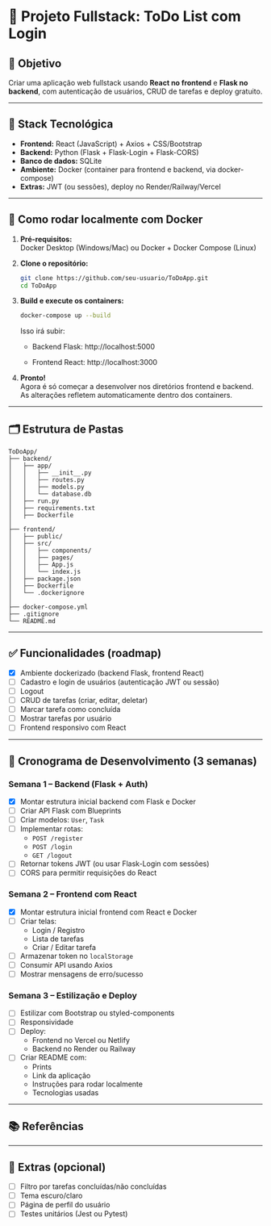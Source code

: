 # 📝 Projeto Fullstack: ToDo List com Login

## 🎯 Objetivo

Criar uma aplicação web fullstack usando **React no frontend** e **Flask no backend**, com autenticação de usuários, CRUD de tarefas e deploy gratuito.

---

## 🧱 Stack Tecnológica

- **Frontend:** React (JavaScript) + Axios + CSS/Bootstrap  
- **Backend:** Python (Flask + Flask-Login + Flask-CORS)  
- **Banco de dados:** SQLite  
- **Ambiente:** Docker (container para frontend e backend, via docker-compose)
- **Extras:** JWT (ou sessões), deploy no Render/Railway/Vercel  

---

## 🐳 Como rodar localmente com Docker

1. **Pré-requisitos:**  
   Docker Desktop (Windows/Mac) ou Docker + Docker Compose (Linux)

2. **Clone o repositório:**
   ```bash
   git clone https://github.com/seu-usuario/ToDoApp.git
   cd ToDoApp

3. **Build e execute os containers:**
    ```bash
    docker-compose up --build  
    ```
    Isso irá subir:

    - Backend Flask: http://localhost:5000

    - Frontend React: http://localhost:3000

4. **Pronto!**  
    Agora é só começar a desenvolver nos diretórios frontend e backend. As alterações refletem automaticamente dentro dos containers.  
  
---

## 🗂️ Estrutura de Pastas

```
ToDoApp/
├── backend/
│   ├── app/
│   │   ├── __init__.py
│   │   ├── routes.py
│   │   ├── models.py
│   │   └── database.db
│   ├── run.py
│   ├── requirements.txt
│   ├── Dockerfile
│
├── frontend/
│   ├── public/
│   ├── src/
│   │   ├── components/
│   │   ├── pages/
│   │   ├── App.js
│   │   └── index.js
│   ├── package.json
│   ├── Dockerfile
│   └── .dockerignore
│
├── docker-compose.yml
├── .gitignore
└── README.md
```


---

## ✅ Funcionalidades (roadmap)

- [x] Ambiente dockerizado (backend Flask, frontend React)
- [ ] Cadastro e login de usuários (autenticação JWT ou sessão)
- [ ] Logout
- [ ] CRUD de tarefas (criar, editar, deletar)
- [ ] Marcar tarefa como concluída
- [ ] Mostrar tarefas por usuário
- [ ] Frontend responsivo com React

---

## 📆 Cronograma de Desenvolvimento (3 semanas)

### Semana 1 – Backend (Flask + Auth)

- [x] Montar estrutura inicial backend com Flask e Docker
- [ ] Criar API Flask com Blueprints
- [ ] Criar modelos: `User`, `Task`
- [ ] Implementar rotas:
  - `POST /register`
  - `POST /login`
  - `GET /logout`
- [ ] Retornar tokens JWT (ou usar Flask-Login com sessões)
- [ ] CORS para permitir requisições do React

### Semana 2 – Frontend com React

- [x] Montar estrutura inicial frontend com React e Docker
- [ ] Criar telas:
  - Login / Registro
  - Lista de tarefas
  - Criar / Editar tarefa
- [ ] Armazenar token no `localStorage`
- [ ] Consumir API usando Axios
- [ ] Mostrar mensagens de erro/sucesso

### Semana 3 – Estilização e Deploy

- [ ] Estilizar com Bootstrap ou styled-components
- [ ] Responsividade
- [ ] Deploy:
  - Frontend no Vercel ou Netlify
  - Backend no Render ou Railway
- [ ] Criar README com:
  - Prints
  - Link da aplicação
  - Instruções para rodar localmente
  - Tecnologias usadas

---

## 📚 Referências


---

## 🚀 Extras (opcional)

- [ ] Filtro por tarefas concluídas/não concluídas
- [ ] Tema escuro/claro
- [ ] Página de perfil do usuário
- [ ] Testes unitários (Jest ou Pytest)
